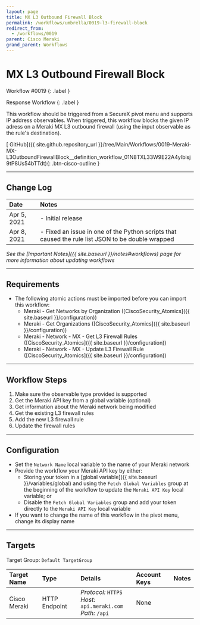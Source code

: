 ```yaml
---
layout: page
title: MX L3 Outbound Firewall Block
permalink: /workflows/umbrella/0019-l3-firewall-block
redirect_from:
  - /workflows/0019
parent: Cisco Meraki
grand_parent: Workflows
---
```


# MX L3 Outbound Firewall Block
<div markdown="1">
Workflow #0019
{: .label }

Response Workflow
{: .label }
</div>

This workflow should be triggered from a SecureX pivot menu and supports IP address observables. When triggered, this workflow blocks the given IP adress on a Meraki MX L3 outbound firewall (using the input observable as the rule's destination).

[<i class="fab fa-github mr-1"></i> GitHub]({{ site.github.repository_url }}/tree/Main/Workflows/0019-Meraki-MX-L3OutboundFirewallBlock__definition_workflow_01N8TXL33W9E22A4yIbisj9tP8Us54bTTdt){: .btn-cisco-outline }

---

## Change Log

| Date | Notes |
|:-----|:------|
| Apr 5, 2021 | - Initial release |
| Apr 8, 2021 | - Fixed an issue in one of the Python scripts that caused the rule list JSON to be double wrapped |

_See the [Important Notes]({{ site.baseurl }}/notes#workflows) page for more information about updating workflows_

---

## Requirements
* The following atomic actions must be imported before you can import this workflow:
	* Meraki - Get Networks by Organization ([CiscoSecurity_Atomics]({{ site.baseurl }}/configuration))
	* Meraki - Get Organizations ([CiscoSecurity_Atomics]({{ site.baseurl }}/configuration))
	* Meraki - Network - MX - Get L3 Firewall Rules ([CiscoSecurity_Atomics]({{ site.baseurl }}/configuration))
	* Meraki - Network - MX - Update L3 Firewall Rule ([CiscoSecurity_Atomics]({{ site.baseurl }}/configuration))

---

## Workflow Steps
1. Make sure the observable type provided is supported
1. Get the Meraki API key from a global variable (optional)
1. Get information about the Meraki network being modified
1. Get the existing L3 firewall rules
1. Add the new L3 firewall rule
1. Update the firewall rules

---

## Configuration
* Set the `Network Name` local variable to the name of your Meraki network
* Provide the workflow your Meraki API key by either:
	* Storing your token in a [global variable]({{ site.baseurl }}/variables/global) and using the `Fetch Global Variables` group at the beginning of the workflow to update the `Meraki API Key` local variable; or
	* Disable the `Fetch Global Variables` group and add your token directly to the `Meraki API Key` local variable
* If you want to change the name of this workflow in the pivot menu, change its display name

---

## Targets
Target Group: `Default TargetGroup`

| Target Name | Type | Details | Account Keys | Notes |
|:------------|:-----|:--------|:-------------|:------|
| Cisco Meraki | HTTP Endpoint | _Protocol:_ `HTTPS`<br />_Host:_ `api.meraki.com`<br />_Path:_ `/api` | None | |
